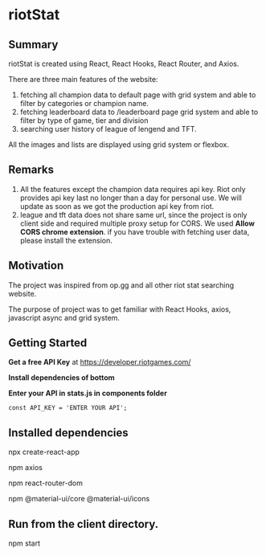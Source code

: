 # riotStat

## Summary

riotStat is created using React, React Hooks, React Router, and Axios. 

There are three main features of the website: 

1. fetching all champion data to default page with grid system and able to filter by categories or champion name.
3. fetching leaderboard data to /leaderboard page grid system and able to filter by type of game, tier and division
2. searching user history of league of lengend and TFT.

All the images and lists are displayed using grid system or flexbox.

## Remarks

1. All the features except the champion data requires api key. Riot only provides api key last no longer than a day for personal use. We will update as soon as we got the production api key from riot.
2. league and tft data does not share same url, since the project is only client side and required multiple proxy setup for CORS. We used **Allow CORS chrome extension**. if you have trouble with fetching user data, please install the extension.



## Motivation

The project was inspired from op.gg and all other riot stat searching website.

The purpose of project was to get familiar with React Hooks, axios, javascript async and grid system.


## Getting Started

**Get a free API Key** at https://developer.riotgames.com/

**Install dependencies of bottom**

**Enter your API in stats.js in components folder**
```
const API_KEY = 'ENTER YOUR API';
```



## Installed dependencies

npx create-react-app

npm axios

npm react-router-dom

npm @material-ui/core @material-ui/icons


## Run from the client directory.

npm start
